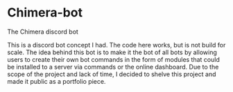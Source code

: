 # Chimera-bot
The Chimera discord bot

This is a discord bot concept I had. The code here works, but is not build for scale.
The idea behind this bot is to make it the bot of all bots by allowing users to create their own bot commands in the form of modules that could be installed to a server via commands or the online dashboard. Due to the scope of the project and lack of time, I decided to shelve this project and made it public as a portfolio piece.
